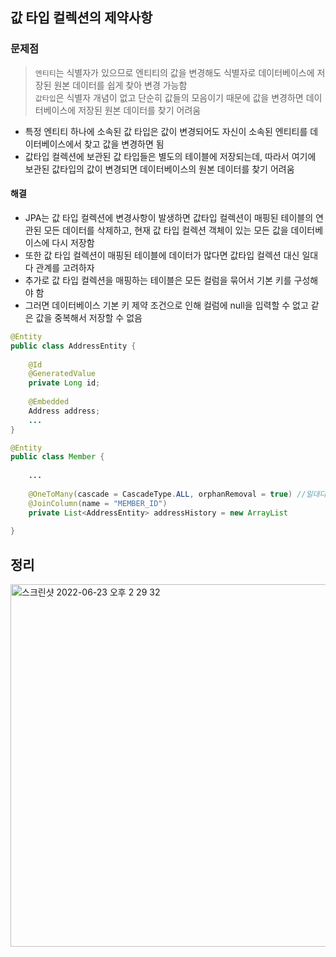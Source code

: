 ## 값 타입 컬렉션의 제약사항

### 문제점
> ```엔티티```는 식별자가 있으므로 엔티티의 값을 변경해도 식별자로 데이터베이스에 저장된 원본 데이터를 쉽게 찾아 변경 가능함  
> ```값타입```은 식별자 개념이 없고 단순히 값들의 모음이기 때문에 값을 변경하면 데이터베이스에 저장된 원본 데이터를 찾기 어려움

* 특정 엔티티 하나에 소속된 값 타입은 값이 변경되어도 자신이 소속된 엔티티를 데이터베이스에서 찾고 값을 변경하면 됨
* 값타입 컬렉션에 보관된 값 타입들은 별도의 테이블에 저장되는데, 따라서 여기에 보관된 값타입의 값이 변경되면 데이터베이스의 원본 데이터를 찾기 어려움

#### 해결
* JPA는 값 타입 컬렉션에 변경사항이 발생하면 값타입 컬렉션이 매핑된 테이블의 연관된 모든 데이터를 삭제하고, 현재 값 타입 컬렉션 객체이 있는 모든 값을 데이터베이스에 다시 저장함
* 또한 값 타입 컬렉션이 매핑된 테이블에 데이터가 많다면 값타입 컬렉션 대신 일대다 관계를 고려하자
* 추가로 값 타입 컬렉션을 매핑하는 테이블은 모든 컬럼을 묶어서 기본 키를 구성해야 함
* 그러면 데이터베이스 기본 키 제약 조건으로 인해 컬럼에 null을 입력할 수 없고 같은 값을 중복해서 저장할 수 없음

```java
@Entity
public class AddressEntity {
    
    @Id
    @GeneratedValue
    private Long id;
    
    @Embedded
    Address address;
    ...
}

@Entity
public class Member {
    
    ...
    
    @OneToMany(cascade = CascadeType.ALL, orphanRemoval = true) //일대다
    @JoinColumn(name = "MEMBER_ID")
    private List<AddressEntity> addressHistory = new ArrayList
    
}
````

## 정리
<img width="580" alt="스크린샷 2022-06-23 오후 2 29 32" src="https://user-images.githubusercontent.com/97823928/175222050-d8f48fdb-2650-4ded-a282-b890531e1d50.png">
